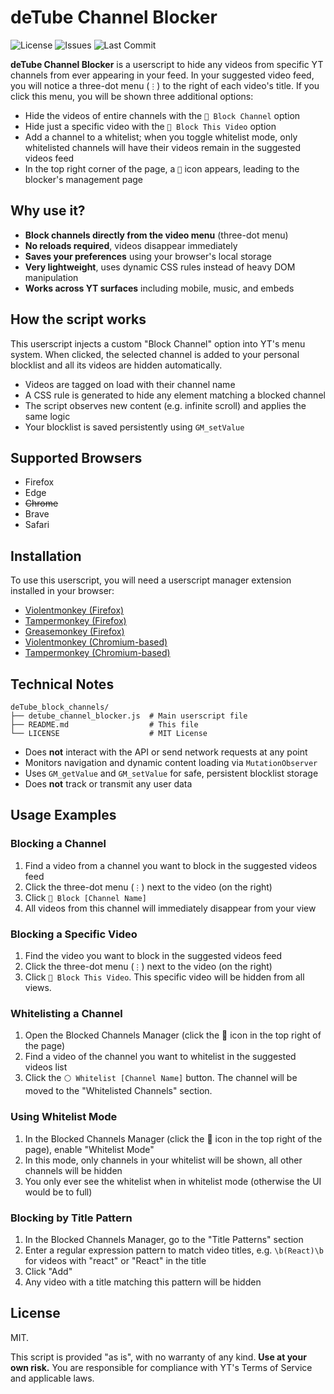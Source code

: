 # deTube Channel Blocker

![License](https://img.shields.io/badge/license-MIT-red)
![Issues](https://img.shields.io/github/issues/polymegos/deTube_channel_blocker)
![Last Commit](https://img.shields.io/github/last-commit/polymegos/deTube_channel_blocker)

**deTube Channel Blocker** is a userscript to hide any videos from specific YT channels from ever appearing in your feed.
In your suggested video feed, you will notice a three-dot menu (`⋮`) to the right of each video's title.
If you click this menu, you will be shown three additional options:

- Hide the videos of entire channels with the `🚫 Block Channel` option
- Hide just a specific video with the `🚧 Block This Video` option
- Add a channel to a whitelist; when you toggle whitelist mode, only whitelisted channels will have their videos remain in the suggested videos feed
- In the top right corner of the page, a `🚫` icon appears, leading to the blocker's management page

## Why use it?

* **Block channels directly from the video menu** (three-dot menu)
* **No reloads required**, videos disappear immediately
* **Saves your preferences** using your browser's local storage
* **Very lightweight**, uses dynamic CSS rules instead of heavy DOM manipulation
* **Works across YT surfaces** including mobile, music, and embeds

## How the script works

This userscript injects a custom "Block Channel" option into YT's menu system.
When clicked, the selected channel is added to your personal blocklist and all its videos are hidden automatically.

- Videos are tagged on load with their channel name
- A CSS rule is generated to hide any element matching a blocked channel
- The script observes new content (e.g. infinite scroll) and applies the same logic
- Your blocklist is saved persistently using `GM_setValue`

## Supported Browsers

- Firefox
- Edge
- ~~Chrome~~
- Brave
- Safari

## Installation

To use this userscript, you will need a userscript manager extension installed in your browser:

- [Violentmonkey (Firefox)](https://addons.mozilla.org/en-US/firefox/addon/violentmonkey/)
- [Tampermonkey (Firefox)](https://addons.mozilla.org/en-US/firefox/addon/tampermonkey/)
- [Greasemonkey (Firefox)](https://addons.mozilla.org/en-US/firefox/addon/greasemonkey/)
- [Violentmonkey (Chromium-based)](https://chromewebstore.google.com/detail/violentmonkey/jinjaccalgkegednnccohejagnlnfdag)
- [Tampermonkey (Chromium-based)](https://chromewebstore.google.com/detail/tampermonkey/dhdgffkkebhmkfjojejmpbldmpobfkfo)

## Technical Notes

```
deTube_block_channels/
├── detube_channel_blocker.js  # Main userscript file
├── README.md                  # This file
└── LICENSE                    # MIT License
```

- Does **not** interact with the API or send network requests at any point
- Monitors navigation and dynamic content loading via `MutationObserver`
- Uses `GM_getValue` and `GM_setValue` for safe, persistent blocklist storage
- Does **not** track or transmit any user data

## Usage Examples

### Blocking a Channel
1. Find a video from a channel you want to block in the suggested videos feed
2. Click the three-dot menu (`⋮`) next to the video (on the right)
3. Click `🚫 Block [Channel Name]`
4. All videos from this channel will immediately disappear from your view

### Blocking a Specific Video
1. Find the video you want to block in the suggested videos feed
2. Click the three-dot menu (`⋮`) next to the video (on the right)
3. Click `🚧 Block This Video`. This specific video will be hidden from all views.

### Whitelisting a Channel
1. Open the Blocked Channels Manager (click the 🚫 icon in the top right of the page)
2. Find a video of the channel you want to whitelist in the suggested videos list
3. Click the `⚪ Whitelist [Channel Name]` button. The channel will be moved to the "Whitelisted Channels" section.

### Using Whitelist Mode
1. In the Blocked Channels Manager (click the 🚫 icon in the top right of the page), enable "Whitelist Mode"
2. In this mode, only channels in your whitelist will be shown, all other channels will be hidden
3. You only ever see the whitelist when in whitelist mode (otherwise the UI would be to full)

### Blocking by Title Pattern
1. In the Blocked Channels Manager, go to the "Title Patterns" section
2. Enter a regular expression pattern to match video titles, e.g. `\b(React)\b` for videos with "react" or "React" in the title
3. Click "Add"
4. Any video with a title matching this pattern will be hidden

## License

MIT.

This script is provided "as is", with no warranty of any kind.
**Use at your own risk.** You are responsible for compliance with YT's Terms of Service and applicable laws.
